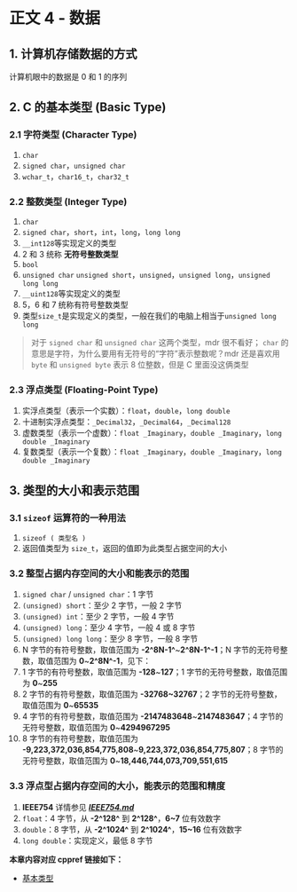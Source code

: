 # 正文 4 - 数据

## 1. 计算机存储数据的方式

计算机眼中的数据是 0 和 1 的序列

## 2. C 的基本类型 (Basic Type)

### 2.1 字符类型 (Character Type)

1. `char`
2. `signed char`，`unsigned char`
3. `wchar_t`，`char16_t`，`char32_t`

### 2.2 整数类型 (Integer Type)

1. `char`
2. `signed char`，`short`，`int`，`long`，`long long`
3. `__int128`等实现定义的类型
4. 2 和 3 统称 **无符号整数类型**
5. `bool`
6. `unsigned char` `unsigned short`，`unsigned`，`unsigned long`，`unsigned long long`
7. `__uint128`等实现定义的类型
8. 5，6 和 7 统称有符号整数类型
9. 类型`size_t`是实现定义的类型，一般在我们的电脑上相当于`unsigned long long`

> 对于 `signed char` 和 `unsigned char` 这两个类型，mdr 很不看好；
> `char` 的意思是字符，为什么要用有无符号的“字符”表示整数呢？mdr 还是喜欢用 `byte` 和 `unsigned byte` 表示 8 位整数，但是 C 里面没这俩类型

### 2.3 浮点类型 (Floating-Point Type)

1. 实浮点类型（表示一个实数）：`float`，`double`，`long double`
2. 十进制实浮点类型：`_Decimal32`，`_Decimal64`，`_Decimal128`
3. 虚数类型（表示一个虚数）：`float _Imaginary`，`double _Imaginary`，`long double _Imaginary`
4. 复数类型（表示一个复数）：`float _Imaginary`，`double _Imaginary`，`long double _Imaginary`

## 3. 类型的大小和表示范围

### 3.1 `sizeof` 运算符的一种用法

1. `sizeof ( 类型名 )`
2. 返回值类型为 `size_t`，返回的值即为此类型占据空间的大小

### 3.2 整型占据内存空间的大小和能表示的范围

1. `signed char` / `unsigned char`：1 字节
2. `(unsigned) short`：至少 2 字节，一般 2 字节
3. `(unsigned) int`：至少 2 字节，一般 4 字节
4. `(unsigned) long`：至少 4 字节，一般 4 或 8 字节
5. `(unsigned) long long`：至少 8 字节，一般 8 字节
6. N 字节的有符号整数，取值范围为 **-2^8N-1^**\~**2^8N-1^-1**；N 字节的无符号整数，取值范围为 **0**~**2^8N^-1**，见下：
7. 1 字节的有符号整数，取值范围为 **-128**\~**127**；1 字节的无符号整数，取值范围为 **0**\~**255**
8. 2 字节的有符号整数，取值范围为 **-32768\~32767**；2 字节的无符号整数，取值范围为 **0**\~**65535**
9. 4 字节的有符号整数，取值范围为 **-2147483648**\~**2147483647**；4 字节的无符号整数，取值范围为 **0**\~**4294967295**
10. 8 字节的有符号整数，取值范围为 **-9,223,372,036,854,775,808**\~**9,223,372,036,854,775,807**；8 字节的无符号整数，取值范围为
    **0**\~**18,446,744,073,709,551,615**

### 3.3 浮点型占据内存空间的大小，能表示的范围和精度

1. **IEEE754** 详情参见 [***IEEE754.md***](/教程/番外/1_IEEE754.md)
2. `float`：4 字节，从 **-2^128^** 到 **2^128^**，**6~7** 位有效数字
3. `double`：8 字节，从 **-2^1024^** 到 **2^1024^**，**15~16** 位有效数字
4. `long double`：实现定义，最低 8 字节

**本章内容对应 cppref 链接如下：**

+ [基本类型](https://zh.cppreference.com/w/c/language/arithmetic_types)
